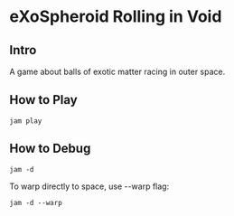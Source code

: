 # eXoSpheroid Rolling in Void


## Intro
A game about balls of exotic matter racing in outer space.

## How to Play

```
jam play
```

## How to Debug

```
jam -d
```

To warp directly to space, use --warp flag:

```
jam -d --warp
```
